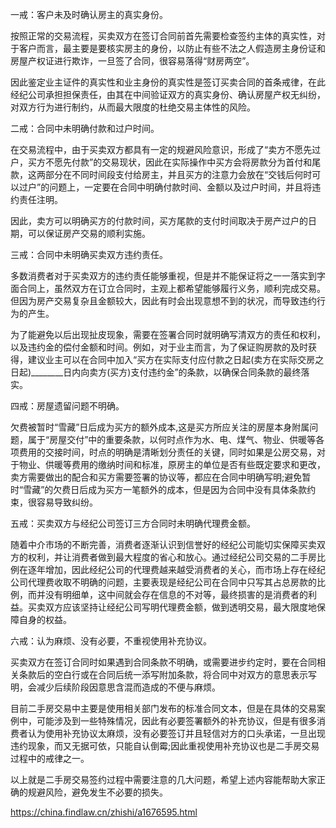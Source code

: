 一戒：客户未及时确认房主的真实身份。

按照正常的交易流程，买卖双方在签订合同前首先需要检查签约主体的真实性，对于客户而言，最主要是要核实房主的身份，以防止有些不法之人假造房主身份证和房屋产权证进行欺诈，一旦签了合同，很容易落得“财房两空”。

因此鉴定业主证件的真实性和业主身份的真实性是签订买卖合同的首条戒律，在此经纪公司承担担保责任，由其在中间验证双方的真实身份、确认房屋产权无纠纷，对双方行为进行制约，从而最大限度的杜绝交易主体性的风险。

二戒：合同中未明确付款和过户时间。

在交易流程中，由于买卖双方都具有一定的规避风险意识，形成了“卖方不愿先过户，买方不愿先付款”的交易现状，因此在实际操作中买方会将房款分为首付和尾款，这两部分在不同时间段支付给房主，并且买方的注意力会放在“交钱后何时可以过户”的问题上，一定要在合同中明确付款时间、金额以及过户时间，并且将违约责任注明。

因此，卖方可以明确买方的付款时间，买方尾款的支付时间取决于房产过户的日期，可以保证房产交易的顺利实施。

三戒：合同中未明确买卖双方违约责任。

多数消费者对于买卖双方的违约责任能够重视，但是并不能保证将之一一落实到字面合同上，虽然双方在订立合同时，主观上都希望能够履行义务，顺利完成交易。但因为房产交易复杂且金额较大，因此有时会出现意想不到的状况，而导致违约行为的产生。

为了能避免以后出现扯皮现象，需要在签署合同时就明确写清双方的责任和权利，以及违约金的偿付金额和时间。例如，对于业主而言，为了保证购房款的及时获得，建议业主可以在合同中加入“买方在实际支付应付款之日起(卖方在实际交房之日起)\_\_\_\_\_\_\_\_日内向卖方(买方)支付违约金”的条款，以确保合同条款的最终落实。

四戒：房屋遗留问题不明确。

欠费被暂时“雪藏”日后成为买方的额外成本,这是买方所应关注的房屋本身附属问题，属于“房屋交付”中的重要条款，以何时点作为水、电、煤气、物业、供暖等各项费用的交接时间，时点的明确是清晰划分责任的关键，同时如果是公房交易，对于物业、供暖等费用的缴纳时间和标准，原房主的单位是否有些既定要求和更改，卖方需要做出的配合和买方需要签署的协议等，都应在合同中明确写明;避免暂时“雪藏”的欠费日后成为买方一笔额外的成本，但是因为合同中没有具体条款约束，很容易导致纠纷。

五戒：买卖双方与经纪公司签订三方合同时未明确代理费金额。

随着中介市场的不断完善，消费者逐渐认识到信誉好的经纪公司能切实保障买卖双方的权利，并让消费者做到最大程度的省心和放心。通过经纪公司交易的二手房比例在逐年增加，因此经纪公司的代理费越来越受消费者的关心，而市场上存在经纪公司代理费收取不明确的问题，主要表现是经纪公司在合同中只写其占总房款的比例，而并没有明细单，这中间就会存在信息的不对等，最终损害的是消费者的利益。买卖双方应该坚持让经纪公司写明代理费金额，做到透明交易，最大限度地保障自身的权益。

六戒：认为麻烦、没有必要，不重视使用补充协议。

买卖双方在签订合同时如果遇到合同条款不明确，或需要进步约定时，要在合同相关条款后的空白行或在合同后统一添写附加条款，将合同中对双方的意思表示写明，会减少后续阶段因意思含混而造成的不便与麻烦。

目前二手房交易中主要是使用相关部门发布的标准合同文本，但是在具体的交易案例中，可能涉及到一些特殊情况，因此有必要签署额外的补充协议，但是有很多消费者认为使用补充协议太麻烦，没有必要签订并且轻信对方的口头承诺，一旦出现违约现象，而又无据可依，只能自认倒霉;因此重视使用补充协议也是二手房交易过程中的戒律之一。

以上就是二手房交易签约过程中需要注意的几大问题，希望上述内容能帮助大家正确的规避风险，避免发生不必要的损失。


https://china.findlaw.cn/zhishi/a1676595.html